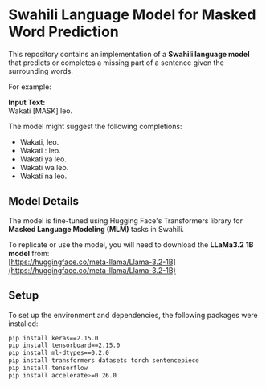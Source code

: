 # Swahili Language Model for Masked Word Prediction

This repository contains an implementation of a **Swahili language model** that predicts or completes a missing part of a sentence given the surrounding words.  

For example:  

**Input Text:**  
Wakati [MASK] leo.

The model might suggest the following completions:  
- Wakati, leo.  
- Wakati : leo.  
- Wakati ya leo.  
- Wakati wa leo.  
- Wakati na leo.  

## Model Details  

The model is fine-tuned using Hugging Face's Transformers library for **Masked Language Modeling (MLM)** tasks in Swahili.  

To replicate or use the model, you will need to download the **LLaMa3.2 1B model** from:  
[https://huggingface.co/meta-llama/Llama-3.2-1B](https://huggingface.co/meta-llama/Llama-3.2-1B)  

## Setup  

To set up the environment and dependencies, the following packages were installed:  
```bash
pip install keras==2.15.0
pip install tensorboard==2.15.0
pip install ml-dtypes==0.2.0
pip install transformers datasets torch sentencepiece
pip install tensorflow
pip install accelerate>=0.26.0
